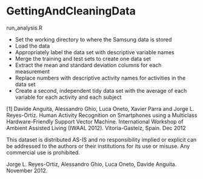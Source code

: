 GettingAndCleaningData
======================

run_analysis.R

* Set the working directory to where the Samsung data is stored
* Load the data
* Appropriately label the data set with descriptive variable names
* Merge the training and test sets to create one data set
* Extract the mean and standard deviation columns for each measurement
* Replace numbers with descriptive activity names for activities in the data set
* Create a second, independent tidy data set with the average of each variable for each activity and each subject
  
  

[1] Davide Anguita, Alessandro Ghio, Luca Oneto, Xavier Parra and Jorge L. Reyes-Ortiz. Human Activity Recognition on Smartphones using a Multiclass Hardware-Friendly Support Vector Machine. International Workshop of Ambient Assisted Living (IWAAL 2012). Vitoria-Gasteiz, Spain. Dec 2012

This dataset is distributed AS-IS and no responsibility implied or explicit can be addressed to the authors or their institutions for its use or misuse. Any commercial use is prohibited.

Jorge L. Reyes-Ortiz, Alessandro Ghio, Luca Oneto, Davide Anguita. November 2012.
